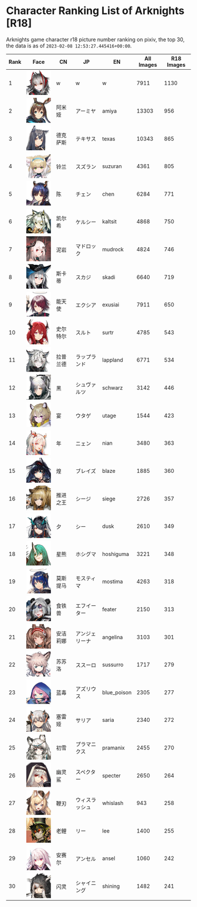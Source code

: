 # Character Ranking List of Arknights [R18]

Arknights game character r18 picture number ranking on pixiv, the top 30, the data is as of `2023-02-08 12:53:27.445416+00:00`.

|   Rank | Face                                          | CN   | JP      | EN          |   All Images |   R18 Images |
|--------|-----------------------------------------------|------|---------|-------------|--------------|--------------|
|      1 | ![w](./images/logo_w.png)                     | w    | w       | w           |         7911 |         1130 |
|      2 | ![amiya](./images/logo_amiya.png)             | 阿米娅  | アーミヤ    | amiya       |        13303 |          956 |
|      3 | ![texas](./images/logo_texas.png)             | 德克萨斯 | テキサス    | texas       |        10343 |          865 |
|      4 | ![suzuran](./images/logo_suzuran.png)         | 铃兰   | スズラン    | suzuran     |         4361 |          805 |
|      5 | ![chen](./images/logo_chen.png)               | 陈    | チェン     | chen        |         6284 |          771 |
|      6 | ![kaltsit](./images/logo_kaltsit.png)         | 凯尔希  | ケルシー    | kaltsit     |         4868 |          750 |
|      7 | ![mudrock](./images/logo_mudrock.png)         | 泥岩   | マドロック   | mudrock     |         4824 |          746 |
|      8 | ![skadi](./images/logo_skadi.png)             | 斯卡蒂  | スカジ     | skadi       |         6640 |          719 |
|      9 | ![exusiai](./images/logo_exusiai.png)         | 能天使  | エクシア    | exusiai     |         7911 |          650 |
|     10 | ![surtr](./images/logo_surtr.png)             | 史尔特尔 | スルト     | surtr       |         4785 |          543 |
|     11 | ![lappland](./images/logo_lappland.png)       | 拉普兰德 | ラップランド  | lappland    |         6771 |          534 |
|     12 | ![schwarz](./images/logo_schwarz.png)         | 黑    | シュヴァルツ  | schwarz     |         3142 |          446 |
|     13 | ![utage](./images/logo_utage.png)             | 宴    | ウタゲ     | utage       |         1544 |          423 |
|     14 | ![nian](./images/logo_nian.png)               | 年    | ニェン     | nian        |         3480 |          363 |
|     15 | ![blaze](./images/logo_blaze.png)             | 煌    | ブレイズ    | blaze       |         1885 |          360 |
|     16 | ![siege](./images/logo_siege.png)             | 推进之王 | シージ     | siege       |         2726 |          357 |
|     17 | ![dusk](./images/logo_dusk.png)               | 夕    | シー      | dusk        |         2610 |          349 |
|     18 | ![hoshiguma](./images/logo_hoshiguma.png)     | 星熊   | ホシグマ    | hoshiguma   |         3221 |          348 |
|     19 | ![mostima](./images/logo_mostima.png)         | 莫斯提马 | モスティマ   | mostima     |         4263 |          318 |
|     20 | ![feater](./images/logo_feater.png)           | 食铁兽  | エフイーター  | feater      |         2150 |          313 |
|     21 | ![angelina](./images/logo_angelina.png)       | 安洁莉娜 | アンジェリーナ | angelina    |         3103 |          301 |
|     22 | ![sussurro](./images/logo_sussurro.png)       | 苏苏洛  | ススーロ    | sussurro    |         1717 |          279 |
|     23 | ![blue_poison](./images/logo_blue_poison.png) | 蓝毒   | アズリウス   | blue_poison |         2305 |          277 |
|     24 | ![saria](./images/logo_saria.png)             | 塞雷娅  | サリア     | saria       |         2340 |          272 |
|     25 | ![pramanix](./images/logo_pramanix.png)       | 初雪   | プラマニクス  | pramanix    |         2455 |          270 |
|     26 | ![specter](./images/logo_specter.png)         | 幽灵鲨  | スペクター   | specter     |         2650 |          264 |
|     27 | ![whislash](./images/logo_whislash.png)       | 鞭刃   | ウィスラッシュ | whislash    |          943 |          258 |
|     28 | ![lee](./images/logo_lee.png)                 | 老鲤   | リー      | lee         |         1400 |          255 |
|     29 | ![ansel](./images/logo_ansel.png)             | 安赛尔  | アンセル    | ansel       |         1060 |          242 |
|     30 | ![shining](./images/logo_shining.png)         | 闪灵   | シャイニング  | shining     |         1482 |          241 |
